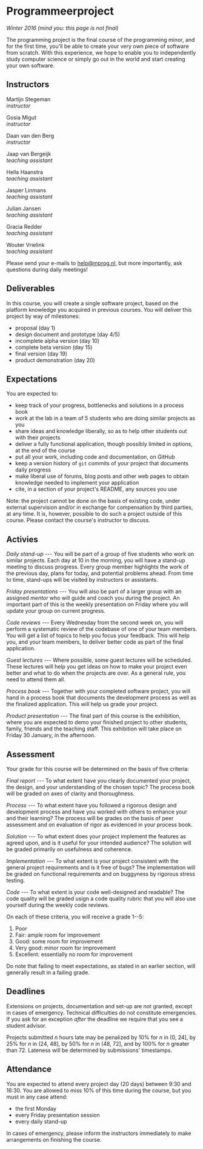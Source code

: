 # Programmeerproject

*Winter 2016 (mind you: this page is not final)*

The programming project is the final course of the programming minor, and for the first time, you'll be able to create your very own piece of software from scratch. With this experience, we hope to enable you to independently study computer science or simply go out in the world and start creating your own software.

## Instructors

Martijn Stegeman  
*instructor*  

Gosia Migut  
*instructor*

Daan van den Berg  
*instructor*

Jaap van Bergeijk  
*teaching assistant*

Hella Haanstra  
*teaching assistant*

Jasper Linmans  
*teaching assistant*

Julian Jansen  
*teaching assistant*

Gracia Redder  
*teaching assistant*

Wouter Vrielink  
*teaching assistant*

Please send your e-mails to <help@mprog.nl>, but more importantly, ask questions during daily meetings!

## Deliverables

In this course, you will create a single software project, based on the platform knowledge you acquired in previous courses. You will deliver this project by way of milestones:

- proposal (day 1)
- design document and prototype (day 4/5)
- incomplete alpha version (day 10)
- complete beta version (day 15)
- final version (day 19)
- product demonstration (day 20)

## Expectations

You are expected to:

- keep track of your progress, bottlenecks and solutions in a process book
- work at the lab in a team of 5 students who are doing similar projects as you
- share ideas and knowledge liberally, so as to help other students out with their projects
- deliver a fully functional application, though possibly limited in options, at the end of the course
- put all your work, including code and documentation, on GitHub
- keep a version history of `git` commits of your project that documents daily progress
- make liberal use of forums, blog posts and other web pages to obtain knowledge needed to implement your application
- cite, in a section of your project's README, any sources you use

Note: the project cannot be done on the basis of existing code, under external supervision and/or in exchange for compensation by third parties, at any time. It is, however, possible to do such a project outside of this course. Please contact the course's instructor to discuss.

## Activies

*Daily stand-up* --- You will be part of a group of five students who work on similar projects. Each day at 10 in the morning, you will have a stand-up meeting to discuss progress. Every group member highlights the work of the previous day, plans for today, and potential problems ahead. From time to time, stand-ups will be visited by instructors or assistants.

*Friday presentations* --- You will also be part of a larger group with an assigned *mentor* who will guide and coach you during the project. An important part of this is the weekly presentation on Friday where you will update your group on current progress.

*Code reviews* --- Every Wednesday from the second week on, you will perform a systematic review of the codebase of one of your team members. You will get a list of topics to help you focus your feedback. This will help you, and your team members, to deliver better code as part of the final application.

*Guest lectures* --- Where possible, some guest lectures will be scheduled. These lectures will help you get ideas on how to make your project even better and what to do when the projects are over. As a general rule, you need to attend them all.

*Process book* --- Together with your completed software project, you will hand in a process book that documents the development process as well as the finalized application. This will help us grade your project.

*Product presentation* --- The final part of this course is the exhibition, where you are expected to demo your finished project to other students, family, friends and the teaching staff. This exhibition will take place on Friday 30 January, in the afternoon.

## Assessment

Your grade for this course will be determined on the basis of five criteria:

*Final report* --- To what extent have you clearly documented your project, the design, and your understanding of the chosen topic? The process book will be graded on axes of clarity and thoroughness.

*Process* --- To what extent have you followed a rigorous design and development process and have you worked with others to enhance your and their learning? The process will be grades on the basis of peer assessment and on evaluation of rigor as evidenced in your process book.

*Solution* --- To what extent does your project implement the features as agreed upon, and is it useful for your intended audience? The solution will be graded primarily on usefulness and coherence.

*Implementation* --- To what extent is your project consistent with the general project requirements and is it free of bugs? The implementation will be graded on functional requirements and on buggyness by rigorous stress testing. 

*Code* --- To what extent is your code well-designed and readable? The code quality will be graded usign a code quality rubric that you will also use yourself during the weekly code reviews.

On each of these criteria, you will receive a grade 1--5:

1. Poor
2. Fair: ample room for improvement
3. Good: some room for improvement
4. Very good: minor room for improvement
5. Excellent: essentially no room for improvement

Do note that failing to meet expectations, as stated in an earlier section, will generally result in a failing grade.

## Deadlines

Extensions on projects, documentation and set-up are not granted, except in cases of emergency. Technical difficulties do not constitute emergencies. If you ask for an exception *after* the deadline we require that you see a student advisor.

Projects submitted *n* hours late may be penalized by 10% for *n* in (0, 24], by 25% for *n* in (24, 48], by 50% for *n* in (48, 72], and by 100% for *n* greater than 72. Lateness will be determined by submissions' timestamps.

## Attendance

You are expected to attend every project day (20 days) between 9:30 and 16:30. You are allowed to miss 10% of this time during the course, but you must in any case attend:

- the first Monday
- every Friday presentation session
- every daily stand-up

In cases of emergency, please inform the instructors immediately to make arrangements on finishing the course. 
